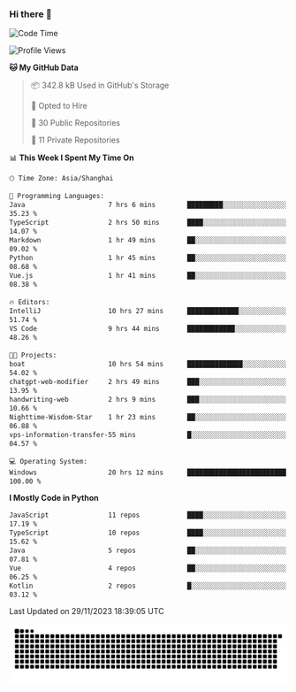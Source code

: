 ### Hi there 👋
<!--START_SECTION:waka-->
![Code Time](http://img.shields.io/badge/Code%20Time-467%20hrs%2023%20mins-blue)

![Profile Views](http://img.shields.io/badge/Profile%20Views-3-blue)

**🐱 My GitHub Data** 

> 📦 342.8 kB Used in GitHub's Storage 
 > 
> 💼 Opted to Hire
 > 
> 📜 30 Public Repositories 
 > 
> 🔑 11 Private Repositories 
 > 
📊 **This Week I Spent My Time On** 

```text
🕑︎ Time Zone: Asia/Shanghai

💬 Programming Languages: 
Java                     7 hrs 6 mins        █████████░░░░░░░░░░░░░░░░   35.23 % 
TypeScript               2 hrs 50 mins       ████░░░░░░░░░░░░░░░░░░░░░   14.07 % 
Markdown                 1 hr 49 mins        ██░░░░░░░░░░░░░░░░░░░░░░░   09.02 % 
Python                   1 hr 45 mins        ██░░░░░░░░░░░░░░░░░░░░░░░   08.68 % 
Vue.js                   1 hr 41 mins        ██░░░░░░░░░░░░░░░░░░░░░░░   08.38 % 

🔥 Editors: 
IntelliJ                 10 hrs 27 mins      █████████████░░░░░░░░░░░░   51.74 % 
VS Code                  9 hrs 44 mins       ████████████░░░░░░░░░░░░░   48.26 % 

🐱‍💻 Projects: 
boat                     10 hrs 54 mins      ██████████████░░░░░░░░░░░   54.02 % 
chatgpt-web-modifier     2 hrs 49 mins       ███░░░░░░░░░░░░░░░░░░░░░░   13.95 % 
handwriting-web          2 hrs 9 mins        ███░░░░░░░░░░░░░░░░░░░░░░   10.66 % 
Nighttime-Wisdom-Star    1 hr 23 mins        ██░░░░░░░░░░░░░░░░░░░░░░░   06.88 % 
vps-information-transfer-55 mins             █░░░░░░░░░░░░░░░░░░░░░░░░   04.57 % 

💻 Operating System: 
Windows                  20 hrs 12 mins      █████████████████████████   100.00 % 
```

**I Mostly Code in Python** 

```text
JavaScript               11 repos            ████░░░░░░░░░░░░░░░░░░░░░   17.19 % 
TypeScript               10 repos            ████░░░░░░░░░░░░░░░░░░░░░   15.62 % 
Java                     5 repos             ██░░░░░░░░░░░░░░░░░░░░░░░   07.81 % 
Vue                      4 repos             ██░░░░░░░░░░░░░░░░░░░░░░░   06.25 % 
Kotlin                   2 repos             █░░░░░░░░░░░░░░░░░░░░░░░░   03.12 % 
```




 Last Updated on 29/11/2023 18:39:05 UTC
<!--END_SECTION:waka-->

<picture>
  <source media="(prefers-color-scheme: dark)" srcset="https://raw.githubusercontent.com/14790897/14790897/output/github-contribution-grid-snake-dark.svg" />
  <source media="(prefers-color-scheme: light)" srcset="https://raw.githubusercontent.com/14790897/14790897/output/github-contribution-grid-snake.svg" />
  <img alt="github-snake" src="https://raw.githubusercontent.com/14790897/14790897/output/github-contribution-grid-snake.svg" />
</picture>
